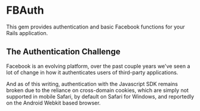 FBAuth
======

This gem provides authentication and basic Facebook functions for your Rails application.

The Authentication Challenge
----------------------------

Facebook is an evolving platform, over the past couple years we've seen a lot of change in how it authenticates users of
third-party applications.

And as of this writing, authentication with the Javascript SDK remains broken due to the reliance on cross-domain
cookies, which are simply not supported in mobile Safari, by default on Safari for Windows, and reportedly on the
Android Webkit based browser.


